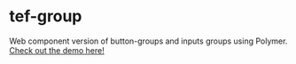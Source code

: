 # tef-group
Web component version of button-groups and inputs groups using Polymer. [Check out the demo here!](http://tef-components.github.io/tef_group/)
